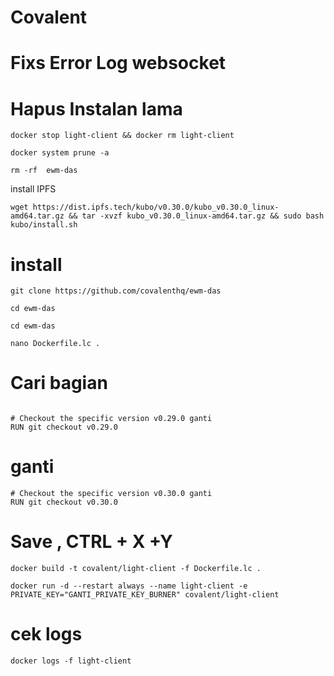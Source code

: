 # Covalent

# Fixs Error Log websocket


# Hapus Instalan lama
```
docker stop light-client && docker rm light-client
```

```
docker system prune -a
```


```
rm -rf  ewm-das
```
install IPFS
```
wget https://dist.ipfs.tech/kubo/v0.30.0/kubo_v0.30.0_linux-amd64.tar.gz && tar -xvzf kubo_v0.30.0_linux-amd64.tar.gz && sudo bash kubo/install.sh
```

# install
```
git clone https://github.com/covalenthq/ewm-das
```

```
cd ewm-das
```

```
cd ewm-das
```

```
nano Dockerfile.lc .
```
# Cari bagian 
```

# Checkout the specific version v0.29.0 ganti
RUN git checkout v0.29.0
```
# ganti
```
# Checkout the specific version v0.30.0 ganti
RUN git checkout v0.30.0
```
# Save , CTRL + X +Y

```
docker build -t covalent/light-client -f Dockerfile.lc .
```
```
docker run -d --restart always --name light-client -e PRIVATE_KEY="GANTI_PRIVATE_KEY_BURNER" covalent/light-client
```
# cek logs
```
docker logs -f light-client
```
